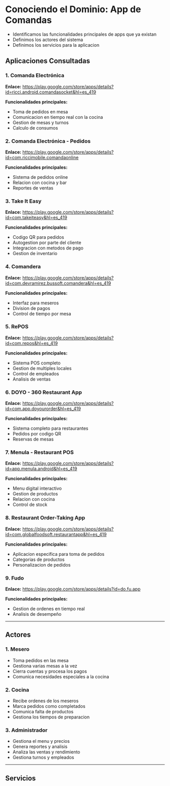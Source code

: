 # Conociendo el Dominio: App de Comandas

- Identificamos las funcionalidades principales de apps que ya existan
- Definimos los actores del sistema
- Definimos los servicios para la aplicacion

## Aplicaciones Consultadas

### 1. Comanda Electrónica
**Enlace:** https://play.google.com/store/apps/details?id=ricci.android.comandasocket&hl=es_419 

**Funcionalidades principales:**
- Toma de pedidos en mesa
- Comunicacion en tiempo real con la cocina
- Gestion de mesas y turnos
- Calculo de consumos

### 2. Comanda Electrónica - Pedidos
**Enlace:** https://play.google.com/store/apps/details?id=com.riccimobile.comandaonline 

**Funcionalidades principales:**
- Sistema de pedidos online
- Relacion con cocina y bar
- Reportes de ventas

### 3. Take It Easy
**Enlace:** https://play.google.com/store/apps/details?id=com.takeiteasy&hl=es_419

**Funcionalidades principales:**
- Codigo QR para pedidos
- Autogestion por parte del cliente
- Integracion con metodos de pago
- Gestion de inventario

### 4. Comandera
**Enlace:** https://play.google.com/store/apps/details?id=com.devramirez.bussoft.comandera&hl=es_419  

**Funcionalidades principales:**
- Interfaz para meseros
- Division de pagos
- Control de tiempo por mesa

### 5. RePOS
**Enlace:** https://play.google.com/store/apps/details?id=com.repos&hl=es_419 

**Funcionalidades principales:**
- Sistema POS completo
- Gestion de multiples locales
- Control de empleados
- Analisis de ventas

### 6. DOYO - 360 Restaurant App
**Enlace:** https://play.google.com/store/apps/details?id=com.app.doyourorder&hl=es_419  

**Funcionalidades principales:**
- Sistema completo para restaurantes
- Pedidos por codigo QR
- Reservas de mesas

### 7. Menula - Restaurant POS
**Enlace:** https://play.google.com/store/apps/details?id=app.menula.android&hl=es_419 

**Funcionalidades principales:**
- Menu digital interactivo
- Gestion de productos
- Relacion con cocina
- Control de stock

### 8. Restaurant Order-Taking App
**Enlace:** https://play.google.com/store/apps/details?id=com.globalfoodsoft.restaurantapp&hl=es_419  

**Funcionalidades principales:**
- Aplicacion especifica para toma de pedidos
- Categorias de productos
- Personalizacion de pedidos

### 9. Fudo
**Enlace:** https://play.google.com/store/apps/details?id=do.fu.app 

**Funcionalidades principales:**
- Gestion de ordenes en tiempo real
- Analisis de desempeño

---

## Actores

### 1. Mesero
- Toma pedidos en las mesa
- Gestiona varias mesas a la vez
- Cierra cuentas y procesa los pagos
- Comunica necesidades especiales a la cocina

### 2. Cocina
- Recibe ordenes de los meseros
- Marca pedidos como completados
- Comunica falta de productos
- Gestiona los tiempos de preparacion

### 3. Administrador
- Gestiona el menu y precios
- Genera reportes y analisis
- Analiza las ventas y rendimiento
- Gestiona turnos y empleados

---

## Servicios